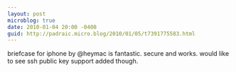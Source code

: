 ```yaml
---
layout: post
microblog: true
date: 2010-01-04 20:00 -0400
guid: http://padraic.micro.blog/2010/01/05/t7391775583.html
---
```

briefcase for iphone by @heymac is fantastic. secure and works. would like to see ssh public key support added though.

